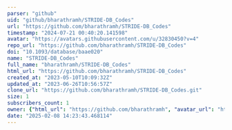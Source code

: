```yaml
---
parser: "github"
uid: "github/bharathramh/STRIDE-DB_Codes"
url: "https://github.com/bharathramh/STRIDE-DB_Codes"
timestamp: "2024-07-21 00:40:20.141598"
avatar: "https://avatars.githubusercontent.com/u/32830450?v=4"
repo_url: "https://github.com/bharathramh/STRIDE-DB_Codes"
doi: "10.1093/database/baae020"
name: "STRIDE-DB_Codes"
full_name: "bharathramh/STRIDE-DB_Codes"
html_url: "https://github.com/bharathramh/STRIDE-DB_Codes"
created_at: "2023-05-10T10:09:32Z"
updated_at: "2023-06-26T10:56:57Z"
clone_url: "https://github.com/bharathramh/STRIDE-DB_Codes.git"
size: 1
subscribers_count: 1
owner: {"html_url": "https://github.com/bharathramh", "avatar_url": "https://avatars.githubusercontent.com/u/32830450?v=4", "login": "bharathramh", "type": "User"}
date: "2025-02-08 14:23:43.468114"
---
```

